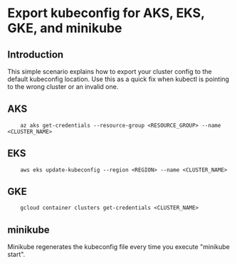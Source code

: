 # Export kubeconfig for AKS, EKS, GKE, and minikube

## Introduction
This simple scenario explains how to export your cluster config to the default kubeconfig location.  Use this as a quick fix when kubectl is pointing to the wrong cluster or an invalid one.


## AKS
        az aks get-credentials --resource-group <RESOURCE_GROUP> --name <CLUSTER_NAME>

## EKS
        aws eks update-kubeconfig --region <REGION> --name <CLUSTER_NAME>

## GKE
        gcloud container clusters get-credentials <CLUSTER_NAME>

## minikube
Minikube regenerates the kubeconfig file every time you execute "minikube start".
